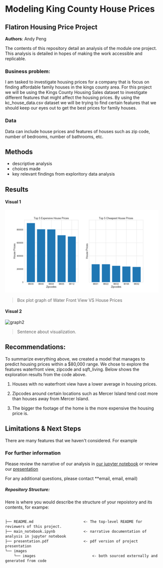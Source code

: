 # Modeling King County House Prices
## Flatiron Housing Price Project

**Authors**: Andy Peng

The contents of this repository detail an analysis of the module one project. This analysis is detailed in hopes of making the work accessible and replicable.


### Business problem:

I am tasked to investigate housing prices for a company that is focus on finding affordable family houses in the kings county area. For this project we will be using the Kings County Housing Sales dataset to investigate different features that might affect the housing prices. By using the kc_house_data.csv dataset we will be trying to find certain features that we should keep our eyes out to get the best prices for family houses.


### Data
Data can include house prices and features of houses such as zip code, number of bedrooms, number of bathrooms, etc.


## Methods
- descriptive analysis
- choices made
- key relevant findings from exploritory data analysis

## Results


#### Visual 1
![graph1](./Image/zipcodes.png)
> Box plot graph of Water Front View VS House Prices

#### Visual 2
![graph2](./mages/visual2.png)
> Sentence about visualization.


## Recommendations:

To summarize everything above, we created a model that manages to predict housing prices within a $80,000 range. We chose to explore the features waterfront view, zipcode and sqft_living. Below shows the exploration results from the code above.

1) Houses with no waterfront view have a lower average in housing prices.

2) Zipcodes around certain locations such as Mercer Island tend cost more than houses away from Mercer Island.

3) The bigger the footage of the home is the more expensive the housing price is.


## Limitations & Next Steps

There are many features that we haven't considered. For example 


### For further information
Please review the narrative of our analysis in [our jupyter notebook](./main_notebook.ipynb) or review our [presentation](./SampleProjectSlides.pdf)

For any additional questions, please contact **email, email, email)


##### Repository Structure:

Here is where you would describe the structure of your repoistory and its contents, for exampe:

```

├── README.md                       <- The top-level README for reviewers of this project.
├── main_notebook.ipynb             <- narrative documentation of analysis in jupyter notebook
├── presentation.pdf                <- pdf version of project presentation
└── images
    └── images                          <- both sourced externally and generated from code

```
